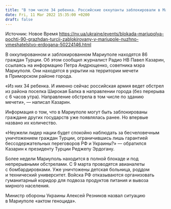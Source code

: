 ```yaml
---
title: "В том числе 34 ребенка. Российские оккупанты заблокировали в Мариуполе 86 граждан Турции"
date: Fri, 11 Mar 2022 15:35:00 +0200
draft: false
---
```

Источник: Новое Время https://nv.ua/ukraine/events/blokada-mariupolya-pochti-90-grazhdan-turcii-zablokirovany-v-mariupole-nuzhno-vmeshatelstvo-erdogana-50224146.html


В оккупированном и заблокированном Мариуполе находятся 86 граждан Турции. Об этом сообщил журналист Радио НВ Павел Казарин, ссылаясь на информацию Петра Андрющенко, советника мэра Мариуполя. Они находятся в укрытии на территории мечети в Приморском районе города.

«Из них 34 ребенка. И именно сейчас российская армия ведет обстрел из района поселка Широкая Балка в направлении города (без перерыва с 6 часов утра). Направление обстрела в том числе по зданию мечети», — написал Казарин.

 Информация о том, что в Мариуполе могут быть заблокированы граждане других государств уже появлялась ранее. Но впервые названо их количество.

«Неужели лидер нации будет спокойно наблюдать за бесчеловечным уничтожением граждан Турции, ограничившись лишь гарантией бессодержательных переговоров РФ и Украины?» — обратился Казарин к президенту Турции Реджепу Эрдогану.

Более недели Мариуполь находится в полной блокаде и под непрерывными обстрелами. С 9 марта проводятся авианалеты с бомбардировками. Уже уничтожены детская больница, роддом и технический университет. Войска РФ отказываются организовать гуманитарный коридор для подвоза продуктов питания и вывоза мирного населения.

Министр обороны Украины Алексей Резников назвал ситуацию в Мариуполе «актом геноцида».
